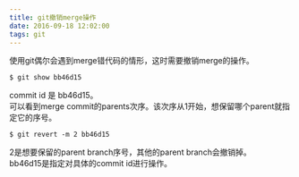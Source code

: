 ```yaml
---
title: git撤销merge操作
date: 2016-09-18 12:02:00
tags: git
---
```

使用git偶尔会遇到merge错代码的情形，这时需要撤销merge的操作。    

    $ git show bb46d15

commit id 是 bb46d15。  
可以看到merge commit的parents次序。该次序从1开始，想保留哪个parent就指定它的序号。

    $ git revert -m 2 bb46d15

2是想要保留的parent branch序号，其他的parent branch会撤销掉。  
bb46d15是指定对具体的commit id进行操作。